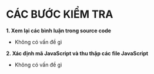 # CÁC BƯỚC KIỂM TRA #

**1. Xem lại các bình luận trong source code**

- Không có vấn đề gì

**2. Xác định mã JavaScript và thu thập các file JavaScript**

- Không có vấn đề gì

